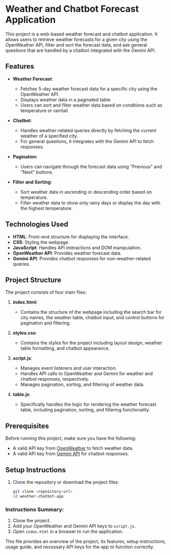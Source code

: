 # Weather and Chatbot Forecast Application

This project is a web-based weather forecast and chatbot application. It allows users to retrieve weather forecasts for a given city using the OpenWeather API, filter and sort the forecast data, and ask general questions that are handled by a chatbot integrated with the Gemini API.

## Features
- **Weather Forecast**: 
  - Fetches 5-day weather forecast data for a specific city using the OpenWeather API.
  - Displays weather data in a paginated table.
  - Users can sort and filter weather data based on conditions such as temperature or rainfall.
  
- **Chatbot**:
  - Handles weather-related queries directly by fetching the current weather of a specified city.
  - For general questions, it integrates with the Gemini API to fetch responses.
  
- **Pagination**: 
  - Users can navigate through the forecast data using "Previous" and "Next" buttons.

- **Filter and Sorting**:
  - Sort weather data in ascending or descending order based on temperature.
  - Filter weather data to show only rainy days or display the day with the highest temperature.

## Technologies Used
- **HTML**: Front-end structure for displaying the interface.
- **CSS**: Styling the webpage.
- **JavaScript**: Handles API interactions and DOM manipulation.
- **OpenWeather API**: Provides weather forecast data.
- **Gemini API**: Provides chatbot responses for non-weather-related queries.

## Project Structure

The project consists of four main files:

1. **index.html**:
   - Contains the structure of the webpage including the search bar for city names, the weather table, chatbot input, and control buttons for pagination and filtering.

2. **styles.css**:
   - Contains the styles for the project including layout design, weather table formatting, and chatbot appearance.

3. **script.js**:
   - Manages event listeners and user interaction.
   - Handles API calls to OpenWeather and Gemini for weather and chatbot responses, respectively.
   - Manages pagination, sorting, and filtering of weather data.
  
4. **table.js**:
   - Specifically handles the logic for rendering the weather forecast table, including pagination, sorting, and filtering functionality.

## Prerequisites
Before running this project, make sure you have the following:
- A valid API key from [OpenWeather](https://openweathermap.org/) to fetch weather data.
- A valid API key from [Gemini API](https://developers.generativelanguage.googleapis.com) for chatbot responses.
  
## Setup Instructions

1. Clone the repository or download the project files:
   ```bash
   git clone <repository-url>
   cd weather-chatbot-app


### Instructions Summary:
1. Clone the project.
2. Add your OpenWeather and Gemini API keys to `script.js`.
3. Open `index.html` in a browser to run the application.

This file provides an overview of the project, its features, setup instructions, usage guide, and necessary API keys for the app to function correctly.

